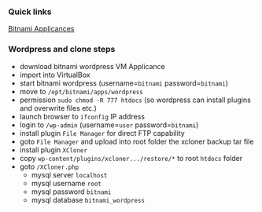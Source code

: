 ### Quick links

[Bitnami Applicances](https://bitnami.com/)

### Wordpress and clone steps

-	download bitnami wordpress VM Applicance
-	import into VirtualBox
-	start bitnami wordpress (username=`bitnami` password=`bitnami`\)
-	move to `/opt/bitnami/apps/wordpress`
-	permission `sudo chmod -R 777 htdocs` (so wordpress can install plugins and overwrite files etc.)
-	launch browser to `ifconfig` IP address
-	login to `/wp-admin` (username=`user` password=`bitnami`\)
-	install plugin `File Manager` for direct FTP capability
-	goto `File Manager` and upload into root folder the xcloner backup tar file
-	install plugin `XCloner`
-	copy `wp-content/plugins/xcloner.../restore/*` to root `htdocs` folder
-	goto `/XCloner.php`
	-	mysql server `localhost`
	-	mysql username `root`
	-	mysql password `bitnami`
	-	mysql database `bitnami_wordpress`
